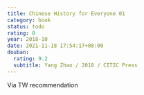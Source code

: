 ```yaml
---
title: Chinese History for Everyone 01
category: book
status: todo
rating: 0
year: 2018-10
date: 2021-11-18 17:54:17+08:00
douban:
  rating: 9.2
  subtitle: Yang Zhao / 2018 / CITIC Press
---
```


Via TW recommendation

